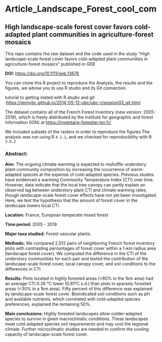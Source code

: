 # Article_Landscape_Forest_cool_com

## High landscape-scale forest cover favors cold-adapted plant communities in agriculture-forest mosaics

This repo contains the raw dataset and the code used in the study "High landscape-scale forest cover favors cold-adapted plant communities in agriculture-forest mosaics" published in *GEB*

**DOI:** https://doi.org/10.1111/geb.13676

You can clone this R project to reproduce the Analysis, the results and the figures, we advise you to use R studio and its Git connection.

tutorial to getting stated with R studio and git :https://jennybc.github.io/2014-05-12-ubc/ubc-r/session03_git.html

The dataset contains all of the French Forest Inventory (new version: 2005-2019), which is freely distributed  by the institute for geographic and forest information (IGN) at https://inventaire-forestier.ign.fr/

We included subsets of the rasters in order to reproduce the figures
The analysis was run using R `4.1.1`, and we checked for reproducibility with R `3.6.2`

### Abstract:

**Aim:** The ongoing climate warming is expected to reshuffle understory plant-community composition by increasing the occurrence of warm-adapted species at the expense of cold-adapted species. Previous studies have evidenced a warming Community Temperature Index (CTI) over time. However, data indicate that the local tree canopy can partly explain an observed lag between understory plant CTI and climate warming rates, though landscape-scale forest cover effects have not yet been investigated. Here, we test the hypothesis that the amount of forest cover in the landscape lowers local CTI.

**Location:** France, European temperate mixed forest

**Time period:** 2005 - 2019

**Major taxa studied:** Forest vascular plants.

**Methods:** We compared 2,012 pairs of neighboring French forest inventory plots with contrasting percentages of forest cover within a 1-km radius area (landscape forest cover). We computed the difference in the CTI of the understory communities for each pair and tested the contribution of the landscape-scale forest cover, local canopy cover, and soil conditions to the differences in CTI. 

**Results:** Plots located in highly forested areas (>80% in the 1km area) had an average CTI 0.26 °C lower (0.81°C s.d.) than plots in sparsely forested areas (<30% in a 1km area). Fifty percent of this difference was explained by landscape-scale forest cover. Bioindicated soil conditions such as pH and available nutrients, which correlated with cold-adapted species preferences, explained the remaining 50%.

**Main conclusions:** Highly forested landscapes allow colder-adapted species to survive in given macroclimatic conditions. These landscapes meet cold-adapted species soil requirements and may cool the regional climate. Further microclimatic studies are needed to confirm the cooling capacity of landscape-scale forest cover.

